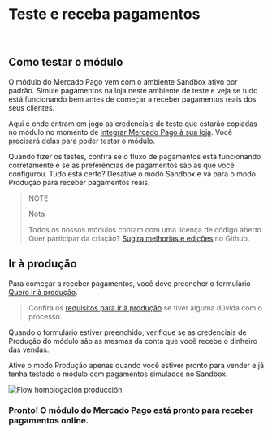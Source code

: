 # Teste e receba pagamentos
<br>

## Como testar o módulo

O módulo do Mercado Pago vem com o ambiente Sandbox ativo por padrão. Simule pagamentos na loja neste ambiente de teste e veja se tudo está funcionando bem antes de começar a receber pagamentos reais dos seus clientes. 
 
Aqui é onde entram em jogo as credenciais de teste que estarão copiadas no módulo no momento de [integrar Mercado Pago à sua loja](https://www.mercadopago.com.br/developers/pt/plugins_sdks/plugins/prestashop/integration/). Você precisará delas para poder testar o módulo.

Quando fizer os testes, confira se o fluxo de pagamentos está funcionando corretamente e se as preferências de pagamentos são as que você configurou. Tudo está certo? Desative o modo Sandbox e vá para o modo Produção para receber pagamentos reais.

> NOTE
>
> Nota
>
> Todos os nossos módulos contam com uma licença de código aberto. Quer participar da criação? [Sugira melhorias e edições](https://github.com/mercadopago/cart-prestashop-7) no Github.

## Ir à produção

Para começar a receber pagamentos, você deve preencher o formulario [Quero ir à produção](https://www.mercadopago.com/mlb/account/credentials/).

> Confira os [requisitos para ir à produção](https://www.mercadopago.com.ar/developers/es/guides/payments/api/goto-production/) se tiver alguma dúvida com o processo.

Quando o formulário estiver preenchido, verifique se as credenciais de Produção do módulo são as mesmas da conta que você recebe o dinheiro das vendas. 

Ative o modo Produção apenas quando você estiver pronto para vender e já tenha testado o módulo com pagamentos simulados no Sandbox.

![Flow homologación producción](/images/prestashop/receive_payments_pt.gif)

### **Pronto! O módulo do Mercado Pago está pronto para receber pagamentos online.**